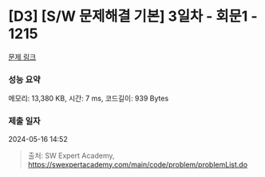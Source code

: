 # [D3] [S/W 문제해결 기본] 3일차 - 회문1 - 1215 

[문제 링크](https://swexpertacademy.com/main/code/problem/problemDetail.do?contestProbId=AV14QpAaAAwCFAYi) 

### 성능 요약

메모리: 13,380 KB, 시간: 7 ms, 코드길이: 939 Bytes

### 제출 일자

2024-05-16 14:52



> 출처: SW Expert Academy, https://swexpertacademy.com/main/code/problem/problemList.do
